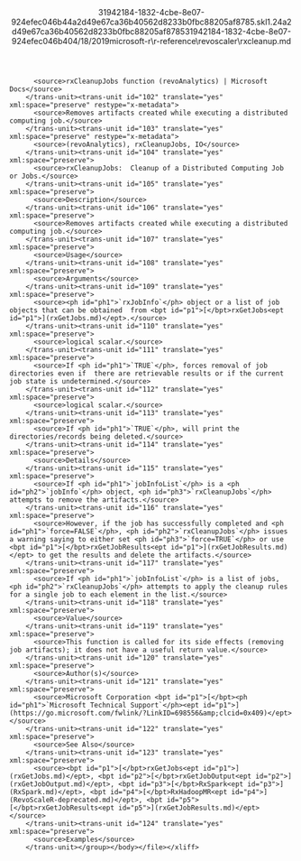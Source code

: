 <?xml version="1.0"?><xliff version="1.2" xmlns="urn:oasis:names:tc:xliff:document:1.2" xmlns:xsi="http://www.w3.org/2001/XMLSchema-instance" xsi:schemaLocation="urn:oasis:names:tc:xliff:document:1.2 xliff-core-1.2-transitional.xsd"><file datatype="xml" original="rxcleanup.md" source-language="en-US" target-language="en-US"><header><tool tool-id="mdxliff" tool-name="mdxliff" tool-version="1.0-d1654b2" tool-company="Microsoft" /><xliffext:skl_file_name xmlns:xliffext="urn:microsoft:content:schema:xliffextensions">31942184-1832-4cbe-8e07-924efec046b44a2d49e67ca36b40562d8233b0fbc88205af8785.skl</xliffext:skl_file_name><xliffext:version xmlns:xliffext="urn:microsoft:content:schema:xliffextensions">1.2</xliffext:version><xliffext:ms.openlocfilehash xmlns:xliffext="urn:microsoft:content:schema:xliffextensions">4a2d49e67ca36b40562d8233b0fbc88205af8785</xliffext:ms.openlocfilehash><xliffext:ms.sourcegitcommit xmlns:xliffext="urn:microsoft:content:schema:xliffextensions">31942184-1832-4cbe-8e07-924efec046b4</xliffext:ms.sourcegitcommit><xliffext:ms.lasthandoff xmlns:xliffext="urn:microsoft:content:schema:xliffextensions">04/18/2019</xliffext:ms.lasthandoff><xliffext:ms.openlocfilepath xmlns:xliffext="urn:microsoft:content:schema:xliffextensions">microsoft-r\r-reference\revoscaler\rxcleanup.md</xliffext:ms.openlocfilepath></header><body><group id="content" extype="content"><trans-unit id="101" translate="yes" xml:space="preserve" restype="x-metadata">
          <source>rxCleanupJobs function (revoAnalytics) | Microsoft Docs</source>
        </trans-unit><trans-unit id="102" translate="yes" xml:space="preserve" restype="x-metadata">
          <source>Removes artifacts created while executing a distributed computing job.</source>
        </trans-unit><trans-unit id="103" translate="yes" xml:space="preserve" restype="x-metadata">
          <source>(revoAnalytics), rxCleanupJobs, IO</source>
        </trans-unit><trans-unit id="104" translate="yes" xml:space="preserve">
          <source>rxCleanupJobs:  Cleanup of a Distributed Computing Job or Jobs.</source>
        </trans-unit><trans-unit id="105" translate="yes" xml:space="preserve">
          <source>Description</source>
        </trans-unit><trans-unit id="106" translate="yes" xml:space="preserve">
          <source>Removes artifacts created while executing a distributed computing job.</source>
        </trans-unit><trans-unit id="107" translate="yes" xml:space="preserve">
          <source>Usage</source>
        </trans-unit><trans-unit id="108" translate="yes" xml:space="preserve">
          <source>Arguments</source>
        </trans-unit><trans-unit id="109" translate="yes" xml:space="preserve">
          <source><ph id="ph1">`rxJobInfo`</ph> object or a list of job objects that can be obtained  from <bpt id="p1">[</bpt>rxGetJobs<ept id="p1">](rxGetJobs.md)</ept>.</source>
        </trans-unit><trans-unit id="110" translate="yes" xml:space="preserve">
          <source>logical scalar.</source>
        </trans-unit><trans-unit id="111" translate="yes" xml:space="preserve">
          <source>If <ph id="ph1">`TRUE`</ph>, forces removal of job directories even if  there are retrievable results or if the current job state is undetermined.</source>
        </trans-unit><trans-unit id="112" translate="yes" xml:space="preserve">
          <source>logical scalar.</source>
        </trans-unit><trans-unit id="113" translate="yes" xml:space="preserve">
          <source>If <ph id="ph1">`TRUE`</ph>, will print the directories/records being deleted.</source>
        </trans-unit><trans-unit id="114" translate="yes" xml:space="preserve">
          <source>Details</source>
        </trans-unit><trans-unit id="115" translate="yes" xml:space="preserve">
          <source>If <ph id="ph1">`jobInfoList`</ph> is a <ph id="ph2">`jobInfo`</ph> object, <ph id="ph3">`rxCleanupJobs`</ph> attempts to remove the artifacts.</source>
        </trans-unit><trans-unit id="116" translate="yes" xml:space="preserve">
          <source>However, if the job has successfully completed and <ph id="ph1">`force=FALSE`</ph>, <ph id="ph2">`rxCleanupJobs`</ph> issues a warning saying to either set <ph id="ph3">`force=TRUE`</ph> or use <bpt id="p1">[</bpt>rxGetJobResults<ept id="p1">](rxGetJobResults.md)</ept> to get the results and delete the artifacts.</source>
        </trans-unit><trans-unit id="117" translate="yes" xml:space="preserve">
          <source>If <ph id="ph1">`jobInfoList`</ph> is a list of jobs, <ph id="ph2">`rxCleanupJobs`</ph> attempts to apply the cleanup rules for a single job to each element in the list.</source>
        </trans-unit><trans-unit id="118" translate="yes" xml:space="preserve">
          <source>Value</source>
        </trans-unit><trans-unit id="119" translate="yes" xml:space="preserve">
          <source>This function is called for its side effects (removing job artifacts); it does not have a useful return value.</source>
        </trans-unit><trans-unit id="120" translate="yes" xml:space="preserve">
          <source>Author(s)</source>
        </trans-unit><trans-unit id="121" translate="yes" xml:space="preserve">
          <source>Microsoft Corporation <bpt id="p1">[</bpt><ph id="ph1">`Microsoft Technical Support`</ph><ept id="p1">](https://go.microsoft.com/fwlink/?LinkID=698556&amp;clcid=0x409)</ept></source>
        </trans-unit><trans-unit id="122" translate="yes" xml:space="preserve">
          <source>See Also</source>
        </trans-unit><trans-unit id="123" translate="yes" xml:space="preserve">
          <source><bpt id="p1">[</bpt>rxGetJobs<ept id="p1">](rxGetJobs.md)</ept>, <bpt id="p2">[</bpt>rxGetJobOutput<ept id="p2">](rxGetJobOutput.md)</ept>, <bpt id="p3">[</bpt>RxSpark<ept id="p3">](RxSpark.md)</ept>, <bpt id="p4">[</bpt>RxHadoopMR<ept id="p4">](RevoScaleR-deprecated.md)</ept>, <bpt id="p5">[</bpt>rxGetJobResults<ept id="p5">](rxGetJobResults.md)</ept></source>
        </trans-unit><trans-unit id="124" translate="yes" xml:space="preserve">
          <source>Examples</source>
        </trans-unit></group></body></file></xliff>